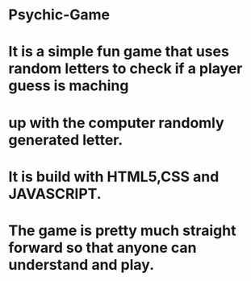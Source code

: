 # Psychic-Game
# It is a simple fun game that uses random letters to check if a player guess is maching 
# up with the computer randomly generated letter.

# It is build with HTML5,CSS and JAVASCRIPT.

# The game is pretty much straight forward so that anyone can understand and play.

